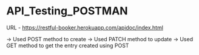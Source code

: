 # API_Testing_POSTMAN

URL - https://restful-booker.herokuapp.com/apidoc/index.html

-> Used POST method to create 
-> Used PATCH method to update
-> Used GET method to get the entry created using POST

